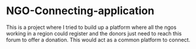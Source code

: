 # NGO-Connecting-application
This is a project where I tried to build up a platform where all the ngos working in a region could register and the donors just need to reach this forum to offer a donation. This would act as a common platform to connect.
